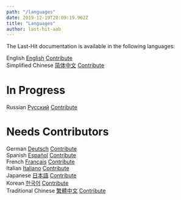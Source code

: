 ```yaml
---
path: "/languages"
date: 2019-12-19T20:09:19.962Z
title: "Languages"
author: last-hit-aab
---
```


<p class="sub-title">The Last-Hit documentation is available in the following languages:</p>

<div class="language-table">
	<div>
		<span>English</span>
		<a href="/">English</a>
		<a href="https://github.com/last-hit-aab/last-hit-pages-src">Contribute</a>
	</div>
	<div>
		<span>Simplified Chinese</span>
		<a href="/zh">简体中文</a>
		<a href="https://github.com/last-hit-aab/last-hit-pages-src">Contribute</a>
	</div>
</div>


# In Progress

<div class="language-table">
	<div>
		<span>Russian</span>
		<a href="/">Русский</a>
		<a href="https://github.com/last-hit-aab/last-hit-pages-src">Contribute</a>
	</div>
</div>

# Needs Contributors

<div class="language-table">
	<div>
		<span>German</span>
		<a href="/">Deutsch</a>
		<a href="https://github.com/last-hit-aab/last-hit-pages-src">Contribute</a>
	</div>
	<div>
		<span>Spanish</span>
		<a href="/">Español</a>
		<a href="https://github.com/last-hit-aab/last-hit-pages-src">Contribute</a>
	</div>
	<div>
		<span>French</span>
		<a href="/">Français</a>
		<a href="https://github.com/last-hit-aab/last-hit-pages-src">Contribute</a>
	</div>
	<div>
		<span>Italian</span>
		<a href="/">Italiano</a>
		<a href="https://github.com/last-hit-aab/last-hit-pages-src">Contribute</a>
	</div>
	<div>
		<span>Japanese</span>
		<a href="/">日本語</a>
		<a href="https://github.com/last-hit-aab/last-hit-pages-src">Contribute</a>
	</div>
	<div>
		<span>Korean</span>
		<a href="/">한국어</a>
		<a href="https://github.com/last-hit-aab/last-hit-pages-src">Contribute</a>
	</div>
	<div>
		<span>Traditional Chinese</span>
		<a href="/">繁體中文</a>
		<a href="https://github.com/last-hit-aab/last-hit-pages-src">Contribute</a>
	</div>
</div>

